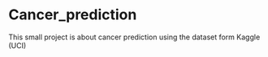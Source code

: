 # Cancer_prediction
This small project is about cancer prediction using the dataset form Kaggle (UCI)
